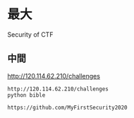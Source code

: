 
# 最大
Security of CTF
## 中間
http://120.114.62.210/challenges
```
http://120.114.62.210/challenges
python bible 

https://github.com/MyFirstSecurity2020
````
